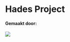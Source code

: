 <head>
    <link rel="preconnect" href="https://fonts.googleapis.com">
    <link rel="preconnect" href="https://fonts.gstatic.com" crossorigin>
    <link href="https://fonts.googleapis.com/css2?family=Montserrat:ital,wght@0,500;1,100;1,200&display=swap" rel="stylesheet">
    <link rel="stylesheet" href="css/style.css">
</head>

<h1 class="Title">
    Hades Project
</h1>

<h4>
    Gemaakt door:
</h4>

<img class="Icon" src="readme/Image.avif"></img>